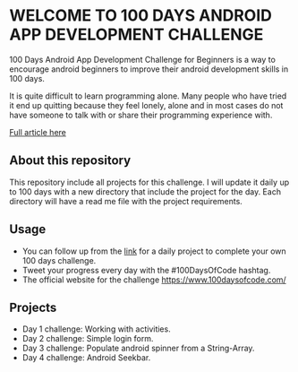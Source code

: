 # WELCOME TO 100 DAYS ANDROID APP DEVELOPMENT CHALLENGE

100 Days Android App Development Challenge for Beginners is a way to encourage android beginners to improve their android development skills in 100 days.

It is quite difficult to learn programming alone. Many people who have tried it end up quitting because they feel lonely, alone and in most cases do not have someone to talk with or share their programming experience with.

[Full article here](https://inducesmile.com/android/welcome-to-100-days-android-app-development-challenge-for-beginners/)

## About this repository
This repository include all projects for this challenge. I will update it daily up to 100 days with a new directory that include the project for the day. Each directory will have a read me file with the project requirements.

## Usage
- You can follow up from the [link](https://inducesmile.com/android/welcome-to-100-days-android-app-development-challenge-for-beginners/) for a daily project to complete your own 100 days challenge.
- Tweet your progress every day with the #100DaysOfCode hashtag.
- The official website for the challenge https://www.100daysofcode.com/

## Projects
- Day 1 challenge: Working with activities.
- Day 2 challenge: Simple login form.
- Day 3 challenge: Populate android spinner from a String-Array.
- Day 4 challenge: Android Seekbar.